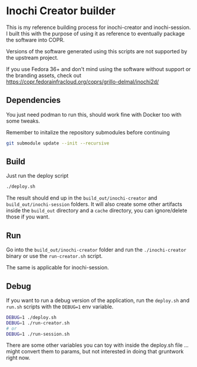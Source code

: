 # Inochi Creator builder

This is my reference building process for inochi-creator and inochi-session. 
I built this with the purpose of using it as reference to eventually package 
the software into COPR.

Versions of the software generated using this scripts are not supported by the 
upstream project.

If you use Fedora 36+ and don't mind using the software without support or the 
branding assets, check out https://copr.fedorainfracloud.org/coprs/grillo-delmal/inochi2d/

## Dependencies

You just need podman to run this, should work fine with Docker too with some tweaks.

Remember to initalize the repository submodules before continuing

```sh
git submodule update --init --recursive
```

## Build

Just run the deploy script

```sh
./deploy.sh
```

The result should end up in the `build_out/inochi-creator` and `build_out/inochi-session` 
folders. It will also create some other artifacts inside the `build_out` directory 
and a `cache` directory, you can ignore/delete those if you want.

## Run

Go into the `build_out/inochi-creator` folder and run the `./inochi-creator` binary 
or use the `run-creator.sh` script.

The same is applicable for inochi-session.

## Debug

If you want to run a debug version of the application, run the `deploy.sh` 
and `run.sh` scripts with the `DEBUG=1` env variable.

```sh
DEBUG=1 ./deploy.sh
DEBUG=1 ./run-creator.sh
# or
DEBUG=1 ./run-session.sh
```

There are some other variables you can toy with inside the deploy.sh file ...
might convert them to params, but not interested in doing that gruntwork right now.